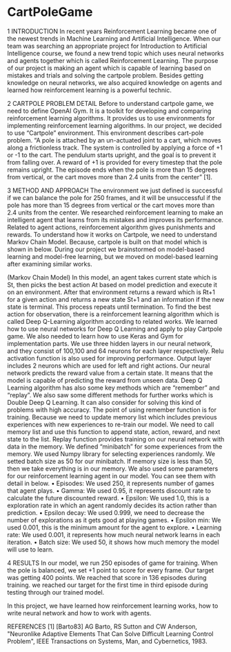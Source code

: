 # CartPoleGame
1 INTRODUCTION
In recent years Reinforcement Learning became one of the newest trends in Machine Learning and Artificial Intelligence. When our team was searching an appropriate project for Introduction to Artificial Intelligence course, we found a new trend topic which uses neural networks and agents together which is called Reinforcement Learning. The purpose of our project is making an agent which is capable of learning based on mistakes and trials and solving the cartpole problem.
Besides getting knowledge on neural networks, we also acquired knowledge on agents and learned how reinforcement learning is a powerful technic.



2 CARTPOLE PROBLEM DETAIL
Before to understand cartpole game, we need to define OpenAI Gym. It is a toolkit for developing and comparing reinforcement learning algorithms. It provides us to use environments for implementing reinforcement learning algorithms. In our project, we decided to use “Cartpole” environment. This environment describes cart-pole problem. “A pole is attached by an un-actuated joint to a cart, which moves along a frictionless track. The system is controlled by applying a force of +1 or -1 to the cart. The pendulum starts upright, and the goal is to prevent it from falling over. A reward of +1 is provided for every timestep that the pole remains upright. The episode ends when the pole is more than 15 degrees from vertical, or the cart moves more than 2.4 units from the center” [1].



3 METHOD AND APPROACH
The environment we just defined is successful if we can balance the pole for 250 frames, and it will be unsuccessful if the pole has more than 15 degrees from vertical or the cart moves more than 2.4 units from the center. 
We researched reinforcement learning to make an intelligent agent that learns from its mistakes and improves its performance. Related to agent actions, reinforcement algorithm gives punishments and rewards. To understand how it works on Cartpole, we need to understand Markov Chain Model. Because, cartpole is built on that model which is shown in below. During our project we brainstormed on model-based learning and model-free learning, but we moved on model-based learning after examining similar works.




(Markov Chain Model)
In this model, an agent takes current state which is St, then picks the best action At based on model prediction and execute it on an environment. After that environment returns a reward which is Rt+1 for a given action and returns a new state St+1 and an information if the new state is terminal. This process repeats until termination.
To find the best action for observation, there is a reinforcement learning algorithm which is called Deep Q-Learning algorithm according to related works. We learned how to use neural networks for Deep Q Learning and apply to play Cartpole game. We also needed to learn how to use Keras and Gym for implementation parts. 
We use three hidden layers in our neural network, and they consist of 100,100 and 64 neurons for each layer respectively. Relu activation function is also used for improving performance. Output layer includes 2 neurons which are used for left and right actions. Our neural network predicts the reward value from a certain state. It means that the model is capable of predicting the reward from unseen data.
Deep Q Learning algorithm has also some key methods which are “remember” and “replay”. We also saw some different methods for further works which is Double Deep Q Learning. It can also consider for solving this kind of problems with high accuracy. The point of using remember function is for training. Because we need to update memory list which includes previous experiences with new experiences to re-train our model. We need to call memory list and use this function to append state, action, reward, and next state to the list. Replay function provides training on our neural network with data in the memory. We defined “minibatch” for some experiences from the memory. We used Numpy library for selecting experiences randomly. We setted batch size as 50 for our minibatch. If memory size is less than 50, then we take everything is in our memory.
We also used some parameters for our reinforcement learning agent in our model. You can see them with detail in below.
•	Episodes: We used 250, it represents number of games that agent plays.
•	Gamma: We used 0.95, it represents discount rate to calculate the future discounted reward.
•	Epsilon: We used 1.0, this is a exploration rate in which an agent randomly decides its action rather than prediction.
•	Epsilon decay: We used 0.999, we need to decrease the number of explorations as it gets good at playing games.
•	Epsilon min: We used 0.001, this is the minimum amount for the agent to explore.
•	Learning rate: We used 0.001, it represents  how much neural network learns in each iteration.
•	Batch size: We used 50, it shows how much memory the model will use to learn.



4 RESULTS
In our model, we run 250 episodes of game for training. When the pole is balanced, we set +1 point to score for every frame. Our target was getting 400 points. We reached that score in 136 episodes during training.  we reached our target for the first time in third episode during testing through our trained model.
  

In this project, we have learned how reinforcement learning works, how to write neural network and how to work with agents.

REFERENCES
[1] [Barto83]	AG Barto, RS Sutton and CW Anderson, "Neuronlike Adaptive Elements That Can Solve Difficult Learning Control Problem", IEEE Transactions on Systems, Man, and Cybernetics, 1983.
